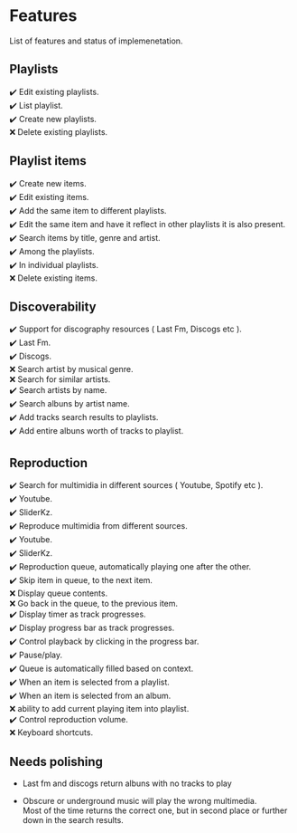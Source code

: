 # Features

List of features and status of implemenetation.  



## Playlists

:heavy_check_mark: Edit existing playlists.  
:heavy_check_mark: List playlist.  
:heavy_check_mark: Create new playlists.  
:x: Delete existing playlists.  



## Playlist items

:heavy_check_mark: Create new items.  
:heavy_check_mark: Edit existing items.  
      :heavy_check_mark: Add the same item to different playlists.  
      :heavy_check_mark: Edit the same item and have it reflect in other playlists it is also present.  
:heavy_check_mark: Search items by title, genre and artist.  
      :heavy_check_mark: Among the playlists.  
      :heavy_check_mark: In individual playlists.  
:x: Delete existing items.  



## Discoverability

:heavy_check_mark: Support for discography resources ( Last Fm, Discogs etc ).  
      :heavy_check_mark: Last Fm.  
      :heavy_check_mark: Discogs.  
:x: Search artist by musical genre.  
:x: Search for similar artists.  
:heavy_check_mark: Search artists by name.  
:heavy_check_mark: Search albuns by artist name.  
      :heavy_check_mark: Add tracks search results to playlists.  
            :heavy_check_mark: Add entire albuns worth of tracks to playlist.  



## Reproduction

:heavy_check_mark: Search for multimidia in different sources ( Youtube, Spotify etc ).  
      :heavy_check_mark: Youtube.  
      :heavy_check_mark: SliderKz.  
:heavy_check_mark: Reproduce multimidia from different sources.  
      :heavy_check_mark: Youtube.  
      :heavy_check_mark: SliderKz.  
:heavy_check_mark: Reproduction queue, automatically playing one after the other.  
      :heavy_check_mark: Skip item in queue, to the next item.  
      :x: Display queue contents.  
      :x: Go back in the queue, to the previous item.  
:heavy_check_mark: Display timer as track progresses.  
:heavy_check_mark: Display progress bar as track progresses.  
      :heavy_check_mark: Control playback by clicking in the progress bar.  
:heavy_check_mark: Pause/play.  
:heavy_check_mark: Queue is automatically filled based on context.  
      :heavy_check_mark: When an item is selected from a playlist.  
      :heavy_check_mark: When an item is selected from an album.  
:x: ability to add current playing item into playlist.  
:heavy_check_mark: Control reproduction volume.  
:x: Keyboard shortcuts.  



## Needs polishing

- Last fm and discogs return albuns with no tracks to play

- Obscure or underground music will play the wrong multimedia.  
  Most of the time returns the correct one, but in second place or further down in the search results.  
